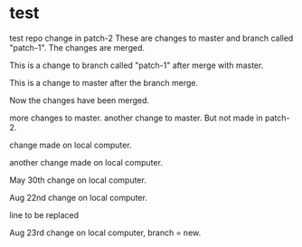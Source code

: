 # test
test repo
change in patch-2
These are changes to master and branch called "patch-1". The changes are merged.


This is a change to branch called "patch-1" after merge with master.

This is a change to master after the branch merge.

Now the changes have been merged.

more changes to master.
another change to master. But not made in patch-2.

change made on local computer.

another change made on local computer.

May 30th change on local computer.

Aug 22nd change on local computer.

line to be replaced

Aug 23rd change on local computer, branch = new.
